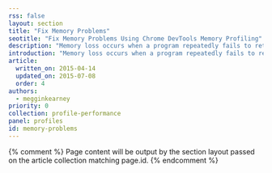 ```yaml
---
rss: false
layout: section
title: "Fix Memory Problems"
seotitle: "Fix Memory Problems Using Chrome DevTools Memory Profiling"
description: "Memory loss occurs when a program repeatedly fails to return memory it has obtained for temporary use. Watch out for memory leaks, bloat, and forced garbage collection."
introduction: "Memory loss occurs when a program repeatedly fails to return memory it has obtained for temporary use. Watch out for memory leaks, bloat, and forced garbage collection."
article:
  written_on: 2015-04-14
  updated_on: 2015-07-08
  order: 4
authors:
  - megginkearney
priority: 0
collection: profile-performance
panel: profiles
id: memory-problems
---
```


{% comment %}
Page content will be output by the section layout passed on the article collection matching page.id.
{% endcomment %}
